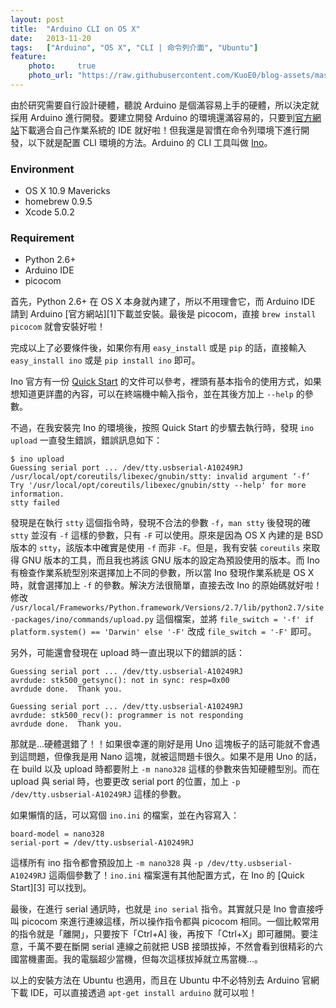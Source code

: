 ```yaml
---
layout: post
title:  "Arduino CLI on OS X"
date:   2013-11-20
tags:   ["Arduino", "OS X", "CLI | 命令列介面", "Ubuntu"]
feature:
    photo:     true
    photo_url: "https://raw.githubusercontent.com/KuoE0/blog-assets/master/feature-photos/2013-11-22-arduino-cli-on-os-x.jpg"
---
```


由於研究需要自行設計硬體，聽說 Arduino 是個滿容易上手的硬體，所以決定就採用 Arduino 進行開發。要建立開發 Arduino 的環境還滿容易的，只要到[官方網站](http://arduino.cc/en/Main/Software)下載適合自己作業系統的 IDE 就好啦！但我還是習慣在命令列環境下進行開發，以下就是配置 CLI 環境的方法。Arduino 的 CLI 工具叫做 [Ino](http://inotool.org/)。

### Environment

- OS X 10.9 Mavericks
- homebrew 0.9.5
- Xcode 5.0.2

### Requirement

- Python 2.6+
- Arduino IDE
- picocom

首先，Python 2.6+ 在 OS X 本身就內建了，所以不用理會它，而 Arduino IDE 請到 Arduino [官方網站][1]下載並安裝。最後是 picocom，直接 `brew install picocom` 就會安裝好啦！

完成以上了必要條件後，如果你有用 `easy_install` 或是 `pip` 的話，直接輸入 `easy_install ino` 或是 `pip install ino` 即可。

Ino 官方有一份 [Quick Start](http://inotool.org/quickstart) 的文件可以參考，裡頭有基本指令的使用方式，如果想知道更詳盡的內容，可以在終端機中輸入指令，並在其後方加上 `--help` 的參數。

不過，在我安裝完 Ino 的環境後，按照 Quick Start 的步驟去執行時，發現 `ino upload` 一直發生錯誤，錯誤訊息如下：

```
$ ino upload 
Guessing serial port ... /dev/tty.usbserial-A10249RJ
/usr/local/opt/coreutils/libexec/gnubin/stty: invalid argument ‘-f’
Try '/usr/local/opt/coreutils/libexec/gnubin/stty --help' for more information.
stty failed
```

發現是在執行 `stty` 這個指令時，發現不合法的參數 `-f`，`man stty` 後發現的確 `stty` 並沒有 `-f` 這樣的參數，只有 `-F` 可以使用。原來是因為 OS X 內建的是 BSD 版本的 `stty`，該版本中確實是使用 `-f` 而非 `-F`。但是，我有安裝 `coreutils` 來取得 GNU 版本的工具，而且我也將該 GNU 版本的設定為預設使用的版本。而 Ino 有檢查作業系統型別來選擇加上不同的參數，所以當 Ino 發現作業系統是 OS X 時，就會選擇加上 `-f` 的參數。解決方法很簡單，直接去改 Ino 的原始碼就好啦！修改 `/usr/local/Frameworks/Python.framework/Versions/2.7/lib/python2.7/site-packages/ino/commands/upload.py` 這個檔案，並將 `file_switch = '-f' if platform.system() == 'Darwin' else '-F'` 改成 `file_switch = '-F'` 即可。

另外，可能還會發現在 upload 時一直出現以下的錯誤的話：

```
Guessing serial port ... /dev/tty.usbserial-A10249RJ
avrdude: stk500_getsync(): not in sync: resp=0x00
avrdude done.  Thank you.
```

```
Guessing serial port ... /dev/tty.usbserial-A10249RJ
avrdude: stk500_recv(): programmer is not responding
avrdude done.  Thank you.
```

那就是...硬體選錯了！！如果很幸運的剛好是用 Uno 這塊板子的話可能就不會遇到這問題，但像我是用 Nano 這塊，就被這問題卡很久。如果不是用 Uno 的話，在 build 以及 upload 時都要附上 `-m
nano328` 這樣的參數來告知硬體型別。而在 upload 與 serial 時，也要更改 serial port 的位置，加上 `-p /dev/tty.usbserial-A10249RJ` 這樣的參數。

如果懶惰的話，可以寫個 `ino.ini` 的檔案，並在內容寫入：

```
board-model = nano328
serial-port = /dev/tty.usbserial-A10249RJ
```

這樣所有 ino 指令都會預設加上 `-m nano328` 與 `-p /dev/tty.usbserial-A10249RJ` 這兩個參數了！`ino.ini` 檔案還有其他配置方式，在 Ino 的 [Quick Start][3] 可以找到。

最後，在進行 serial 通訊時，也就是 `ino serial` 指令。其實就只是 Ino 會直接呼叫 picocom 來進行連線這樣，所以操作指令都與 picocom 相同。一個比較常用的指令就是「離開」，只要按下「Ctrl+A] 後，再按下「Ctrl+X」即可離開。要注意，千萬不要在斷開 serial 連線之前就把 USB 接頭拔掉，不然會看到很精彩的六國當機畫面。我的電腦超少當機，但每次這樣拔掉就立馬當機...。

以上的安裝方法在 Ubuntu 也適用，而且在 Ubuntu 中不必特別去 Arduino 官網下載 IDE，可以直接透過 `apt-get install arduino` 就可以啦！
